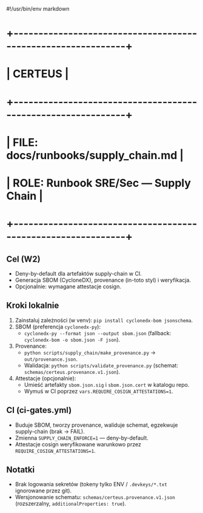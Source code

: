 #!/usr/bin/env markdown

# +-------------------------------------------------------------+
# |                          CERTEUS                            |
# +-------------------------------------------------------------+
# | FILE: docs/runbooks/supply_chain.md                         |
# | ROLE: Runbook SRE/Sec — Supply Chain                        |
# +-------------------------------------------------------------+

## Cel (W2)
- Deny-by-default dla artefaktów supply-chain w CI.
- Generacja SBOM (CycloneDX), provenance (in-toto styl) i weryfikacja.
- Opcjonalnie: wymagane attestacje cosign.

## Kroki lokalnie
1) Zainstaluj zależności (w venv): `pip install cyclonedx-bom jsonschema`.
2) SBOM (preferencja `cyclonedx-py`):
   - `cyclonedx-py --format json --output sbom.json` (fallback: `cyclonedx-bom -o sbom.json -F json`).
3) Provenance:
   - `python scripts/supply_chain/make_provenance.py` → `out/provenance.json`.
   - Walidacja: `python scripts/validate_provenance.py` (schemat: `schemas/certeus.provenance.v1.json`).
4) Attestacje (opcjonalnie):
   - Umieść artefakty `sbom.json.sig` i `sbom.json.cert` w katalogu repo.
   - Wymuś w CI poprzez `vars.REQUIRE_COSIGN_ATTESTATIONS=1`.

## CI (ci-gates.yml)
- Buduje SBOM, tworzy provenance, waliduje schemat, egzekwuje supply-chain (brak → FAIL).
- Zmienna `SUPPLY_CHAIN_ENFORCE=1` — deny-by-default.
- Attestacje cosign weryfikowane warunkowo przez `REQUIRE_COSIGN_ATTESTATIONS=1`.

## Notatki
- Brak logowania sekretów (tokeny tylko ENV / `.devkeys/*.txt` ignorowane przez git).
- Wersjonowanie schematu: `schemas/certeus.provenance.v1.json` (rozszerzalny, `additionalProperties: true`).

